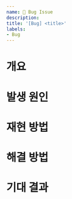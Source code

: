 ```yaml
---
name: 🚨 Bug Issue
description: 
title: '[Bug] <title>'
labels:
- Bug
---
```

# 개요
<!-- 해당 섹션에서는 버그 이슈의 개요를 작성합니다. -->

# 발생 원인
<!-- 
    해당 섹션에서는 버그가 발생한 원인을 작성합니다.
    버그가 발생한 상황, 환경 등을 명시하고, 버그가 발생한 이유를 작성해주세요.
-->

# 재현 방법
<!-- 
    해당 섹션에서는 버그를 재현할 수 있는 방법을 작성합니다.
    버그를 재현하기 위한 상세한 방법을 작성해주세요.
-->

# 해결 방법
<!-- 
    해당 섹션에서는 버그를 해결하기 위한 방법을 작성합니다.
    버그를 해결하기 위한 방법, 수정할 사항 등을 작성해주세요.
-->

# 기대 결과
<!-- 
    해당 섹션에서는 버그가 해결된 후의 기대 결과를 작성합니다.
    버그가 해결된 후의 예상 결과를 작성해주세요.
-->
